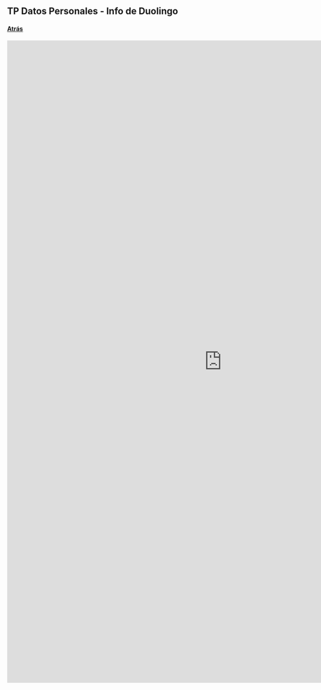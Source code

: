 ## TP Datos Personales - Info de Duolingo

#### [Atrás](https://lpinilla.github.io/infovis)

<iframe seamless  frameborder="0" src="https://public.tableau.com/profile/lpinilla#!/vizhome/tp_datos_personales/Dashboard1?publish=yes&amp;:origin=viz_share_link&amp;:showVizHome=no&amp;:embed=yes&amp;:display_count=yes" width="1000" height="1500"></iframe>  

